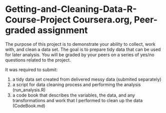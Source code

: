 # Getting-and-Cleaning-Data-R-Course-Project Coursera.org, Peer-graded assignment

The purpose of this project is to demonstrate your ability to collect, work with, and clean a data set. The goal is to prepare tidy data that can be used for later analysis. You will be graded by your peers on a series of yes/no questions related to the project.

It was required to submit: 
1) a tidy data set created from delivered messy data (submited separately)
2) a script for data cleaning process and performing the analysis (run_analysis.R)
3) a code book that describes the variables, the data, and any transformations and work that I performed to clean up the data (CodeBook.md)